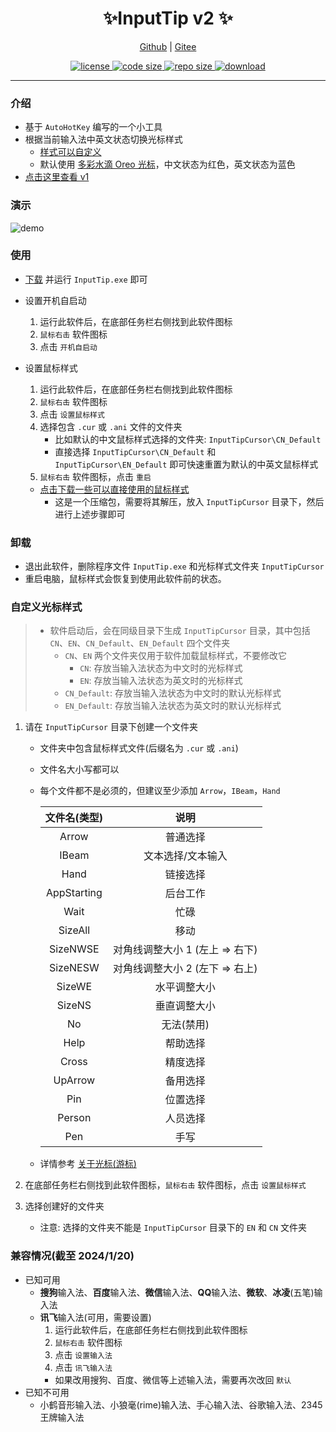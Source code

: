 <p align="center">
    <h1 align="center">✨InputTip v2 ✨</h1>
</p>

<p align="center">
    <a href="https://github.com/abgox/InputTip">Github</a> |
    <a href="https://gitee.com/abgox/InputTip">Gitee</a>
</p>

<p align="center">
    <a href="https://github.com/abgox/InputTip/blob/main/LICENSE">
        <img src="https://img.shields.io/github/license/abgox/InputTip" alt="license" />
    </a>
    <a href="https://img.shields.io/github/languages/code-size/abgox/InputTip.svg">
        <img src="https://img.shields.io/github/languages/code-size/abgox/InputTip.svg" alt="code size" />
    </a>
    <a href="https://img.shields.io/github/repo-size/abgox/InputTip.svg">
        <img src="https://img.shields.io/github/repo-size/abgox/InputTip.svg" alt="repo size" />
    </a>
    <a href="https://img.shields.io/github/downloads/abgox/InputTip/total?color=blue&label=downloads">
        <img src="https://img.shields.io/github/downloads/abgox/InputTip/total?color=blue&label=downloads" alt="download" />
    </a>
</p>

---

### 介绍

-   基于 `AutoHotKey` 编写的一个小工具
-   根据当前输入法中英文状态切换光标样式
    -   [样式可以自定义](#自定义光标样式)
    -   默认使用 [多彩水滴 Oreo 光标](https://zhutix.com/ico/oreo-cu)，中文状态为红色，英文状态为蓝色
-   [点击这里查看 v1](./src/v1/README-CN.md)

### 演示

![demo](https://abgop.netlify.app/InputTip/demo_v2.gif)

### 使用

-   [下载](https://gitee.com/abgox/InputTip/releases/download/v2.1.0/InputTip.exe) 并运行 `InputTip.exe` 即可

-   设置开机自启动

    1. 运行此软件后，在底部任务栏右侧找到此软件图标
    2. `鼠标右击` 软件图标
    3. 点击 `开机自启动`

-   设置鼠标样式

    1. 运行此软件后，在底部任务栏右侧找到此软件图标
    2. `鼠标右击` 软件图标
    3. 点击 `设置鼠标样式`
    4. 选择包含 `.cur` 或 `.ani` 文件的文件夹
        - 比如默认的中文鼠标样式选择的文件夹: `InputTipCursor\CN_Default`
        - 直接选择 `InputTipCursor\CN_Default` 和 `InputTipCursor\EN_Default` 即可快速重置为默认的中英文鼠标样式
    5. `鼠标右击` 软件图标，点击 `重启`

    -   [点击下载一些可以直接使用的鼠标样式](https://gitee.com/abgox/InputTip/releases/download/v2.1.0/cursorStyle.zip)
        -   这是一个压缩包，需要将其解压，放入 `InputTipCursor` 目录下，然后进行上述步骤即可

### 卸载

-   退出此软件，删除程序文件 `InputTip.exe` 和光标样式文件夹 `InputTipCursor`
-   重启电脑，鼠标样式会恢复到使用此软件前的状态。

### 自定义光标样式

> -   软件启动后，会在同级目录下生成 `InputTipCursor` 目录，其中包括 `CN`、`EN`、`CN_Default`、`EN_Default` 四个文件夹
>     -   `CN`、`EN` 两个文件夹仅用于软件加载鼠标样式，不要修改它
>         -   `CN`: 存放当输入法状态为中文时的光标样式
>         -   `EN`: 存放当输入法状态为英文时的光标样式
>     -   `CN_Default`: 存放当输入法状态为中文时的默认光标样式
>     -   `EN_Default`: 存放当输入法状态为英文时的默认光标样式

1. 请在 `InputTipCursor` 目录下创建一个文件夹

    - 文件夹中包含鼠标样式文件(后缀名为 `.cur` 或 `.ani`)
    - 文件名大小写都可以
    - 每个文件都不是必须的，但建议至少添加 `Arrow`，`IBeam`，`Hand`

        | 文件名(类型) |              说明               |
        | :----------: | :-----------------------------: |
        |    Arrow     |            普通选择             |
        |    IBeam     |        文本选择/文本输入        |
        |     Hand     |            链接选择             |
        | AppStarting  |            后台工作             |
        |     Wait     |              忙碌               |
        |   SizeAll    |              移动               |
        |   SizeNWSE   | 对角线调整大小 1 (左上 => 右下) |
        |   SizeNESW   | 对角线调整大小 2 (左下 => 右上) |
        |    SizeWE    |          水平调整大小           |
        |    SizeNS    |          垂直调整大小           |
        |      No      |           无法(禁用)            |
        |     Help     |            帮助选择             |
        |    Cross     |            精度选择             |
        |   UpArrow    |            备用选择             |
        |     Pin      |            位置选择             |
        |    Person    |            人员选择             |
        |     Pen      |              手写               |

    - 详情参考 [关于光标(游标)](https://learn.microsoft.com/zh-cn/windows/win32/menurc/about-cursors)

2. 在底部任务栏右侧找到此软件图标，`鼠标右击` 软件图标，点击 `设置鼠标样式`
3. 选择创建好的文件夹
    - 注意: 选择的文件夹不能是 `InputTipCursor` 目录下的 `EN` 和 `CN` 文件夹

### 兼容情况(截至 2024/1/20)

-   已知可用
    -   **搜狗**输入法、**百度**输入法、**微信**输入法、**QQ**输入法、**微软**、**冰凌**(五笔)输入法
    -   **讯飞**输入法(可用，需要设置)
        1.  运行此软件后，在底部任务栏右侧找到此软件图标
        2.  `鼠标右击` 软件图标
        3.  点击 `设置输入法`
        4.  点击 `讯飞输入法`
        -   如果改用搜狗、百度、微信等上述输入法，需要再次改回 `默认`
-   已知不可用
    -   小鹤音形输入法、小狼毫(rime)输入法、手心输入法、谷歌输入法、2345 王牌输入法
